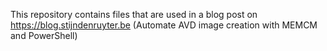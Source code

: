 This repository contains files that are used in a blog post on https://blog.stijndenruyter.be (Automate AVD image creation with MEMCM and PowerShell) 
